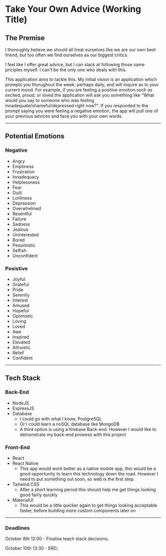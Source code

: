 # Take Your Own Advice (Working Title)

## The Premise

I thoroughly believe we should all treat ourselves like we are our own best friend, but too often we find ourselves as our biggest critics.

I feel like I offer great advice, but I can slack at following those same priciples myself. I can't be the only one who deals with this.

This application aims to tackle this. My initial vision is an application which prompts you thorughout the week, perhaps daily, and will inquire as to your current mood. For example, if you are feeling a positive emotion such as excited, proud, or loved the application will ask you something like "What would you say to someone who was feeling innadequate/shameful/depressed right now?". If you responded to the prompt saying you were feeling a negative emotion, the app will pull one of your previous advices and face you with your own words.

---

## Potential Emotions

### Negative
 - Angry
 - Emptiness
 - Frustration
 - Innadequacy
 - Helplessness
 - Fear
 - Guilt
 - Lonliness
 - Depression
 - Overwhelmed
 - Resentful
 - Failure
 - Sadness
 - Jealous
 - Uninterested
 - Bored
 - Pessimistic
 - Selfish
 - Unconfident

### Posistive
 - Joyful
 - Grateful
 - Pride
 - Serenity
 - Interest
 - Amused
 - Hopeful
 - Optimistic
 - Loving
 - Loved
 - Awe
 - Inspired
 - Elevated
 - Altruistic
 - Relief
 - Confident

 ---

## Tech Stack

### Back-End
 - NodeJS
 - ExpressJS
 - Database
   - I could go with what I know, PostgreSQL
   - Or I could learn a noSQL database like MongoDB
   - A third option is using a firebase Back-end. However I would like to demonstrate my back-end prowess with this project

### Front-End
 - React
 - React Native
   - This app would work better as a native mobile app, this would be a good opportunity to learn this technology down the road. However I need to put something out soon, so web is the first step.
 - Tailwind CSS
   - After a short learning period this should help me get things looking good fairly quickly
 - MaterialUI
   - This would be a little quicker again to get things looking acceptable faster, before building more custom components later on

---

### Deadlines

October 8th 12:00 - Finalise teach stack decisions;

October 10th 13:30 - ERD;

